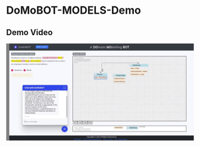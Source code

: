 # DoMoBOT-MODELS-Demo

## Demo Video
[![DoMoBOT Demo](https://github.com/Rijul5/DoMoBOT-Demo/blob/74c20a1f01fce7a597c1e7f2e3eb9e4391d04bac/data/DoMoBOT-thumbnail.png)](https://youtu.be/5sOf5s3gLDY)